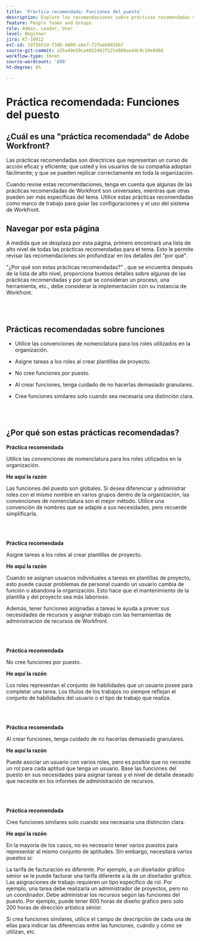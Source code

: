 ```yaml
---
title: 'Práctica recomendada: Funciones del puesto'
description: Explore las recomendaciones sobre prácticas recomendadas de los expertos de Adobe Workfront acerca de la configuración, administración y uso de las funciones del puesto de Workfront.
feature: People Teams and Groups
role: Admin, Leader, User
level: Beginner
jira: KT-10912
exl-id: 1975b52d-f3db-4800-a6e7-72faeb8916b7
source-git-commit: a25a49e59ca483246271214886ea4dc9c10e8d66
workflow-type: tm+mt
source-wordcount: '600'
ht-degree: 0%

---
```


# Práctica recomendada: Funciones del puesto

## ¿Cuál es una &quot;práctica recomendada&quot; de Adobe Workfront?

Las prácticas recomendadas son directrices que representan un curso de acción eficaz y eficiente; que usted y los usuarios de su compañía adoptan fácilmente; y que se pueden replicar correctamente en toda la organización.

Cuando revise estas recomendaciones, tenga en cuenta que algunas de las prácticas recomendadas de Workfront son universales, mientras que otras pueden ser más específicas del tema. Utilice estas prácticas recomendadas como marco de trabajo para guiar las configuraciones y el uso del sistema de Workfront.

## Navegar por esta página

A medida que se desplaza por esta página, primero encontrará una lista de alto nivel de todas las prácticas recomendadas para el tema. Esto le permite revisar las recomendaciones sin profundizar en los detalles del &quot;por qué&quot;.

&quot;¿Por qué son estas prácticas recomendadas?&quot; , que se encuentra después de la lista de alto nivel, proporciona buenos detalles sobre algunas de las prácticas recomendadas y por qué se consideran un proceso, una herramienta, etc., debe considerar la implementación con su instancia de Workfront.

</br>
</br>

## Prácticas recomendadas sobre funciones

* Utilice las convenciones de nomenclatura para los roles utilizados en la organización.

* Asigne tareas a los roles al crear plantillas de proyecto.

* No cree funciones por puesto.

* Al crear funciones, tenga cuidado de no hacerlas demasiado granulares.

* Cree funciones similares solo cuando sea necesaria una distinción clara.

</br>
</br>

## ¿Por qué son estas prácticas recomendadas?

**Práctica recomendada**

Utilice las convenciones de nomenclatura para los roles utilizados en la organización.

**He aquí la razón**

Las funciones del puesto son globales. Si desea diferenciar y administrar roles con el mismo nombre en varios grupos dentro de la organización, las convenciones de nomenclatura son el mejor método. Utilice una convención de nombres que se adapte a sus necesidades, pero recuerde simplificarla.

</br>
</br>

**Práctica recomendada**

Asigne tareas a los roles al crear plantillas de proyecto.

**He aquí la razón**

Cuando se asignan usuarios individuales a tareas en plantillas de proyecto, esto puede causar problemas de personal cuando un usuario cambia de función o abandona la organización. Esto hace que el mantenimiento de la plantilla y del proyecto sea más laborioso.

Además, tener funciones asignadas a tareas le ayuda a prever sus necesidades de recursos y asignar trabajo con las herramientas de administración de recursos de Workfront.

</br>
</br>

**Práctica recomendada**

No cree funciones por puesto.

**He aquí la razón**

Los roles representan el conjunto de habilidades que un usuario posee para completar una tarea. Los títulos de los trabajos no siempre reflejan el conjunto de habilidades del usuario o el tipo de trabajo que realiza.

</br>
</br>

**Práctica recomendada**

Al crear funciones, tenga cuidado de no hacerlas demasiado granulares.

**He aquí la razón**

Puede asociar un usuario con varios roles, pero es posible que no necesite un rol para cada aptitud que tenga un usuario. Base las funciones del puesto en sus necesidades para asignar tareas y el nivel de detalle deseado que necesite en los informes de administración de recursos.

</br>
</br>

**Práctica recomendada**

Cree funciones similares solo cuando sea necesaria una distinción clara.

**He aquí la razón**

En la mayoría de los casos, no es necesario tener varios puestos para representar al mismo conjunto de aptitudes. Sin embargo, necesitará varios puestos si:

La tarifa de facturación es diferente. Por ejemplo, a un diseñador gráfico sénior se le puede facturar una tarifa diferente a la de un diseñador gráfico.
Las asignaciones de trabajo requieren un tipo específico de rol. Por ejemplo, una tarea debe realizarla un administrador de proyectos, pero no un coordinador.
Debe administrar los recursos según las funciones del puesto. Por ejemplo, puede tener 600 horas de diseño gráfico pero solo 200 horas de dirección artística sénior.


Si crea funciones similares, utilice el campo de descripción de cada una de ellas para indicar las diferencias entre las funciones, cuándo y cómo se utilizan, etc.
